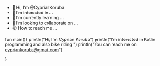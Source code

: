 - 👋 Hi, I’m @CyprianKoruba
- 👀 I’m interested in ...
- 🌱 I’m currently learning ...
- 💞️ I’m looking to collaborate on ...
- 📫 How to reach me ...

<!---
CyprianKoruba/CyprianKoruba is a ✨ special ✨ repository because its `README.md` (this file) appears on your GitHub profile.
You can click the Preview link to take a look at your changes.
--->

fun main(){
println("Hi, I'm Cyprian Koruba")
println("I'm interested in Kotlin programming and also bike riding ")
println("You can reach me on cypriankoruba@gmail.com")

}
